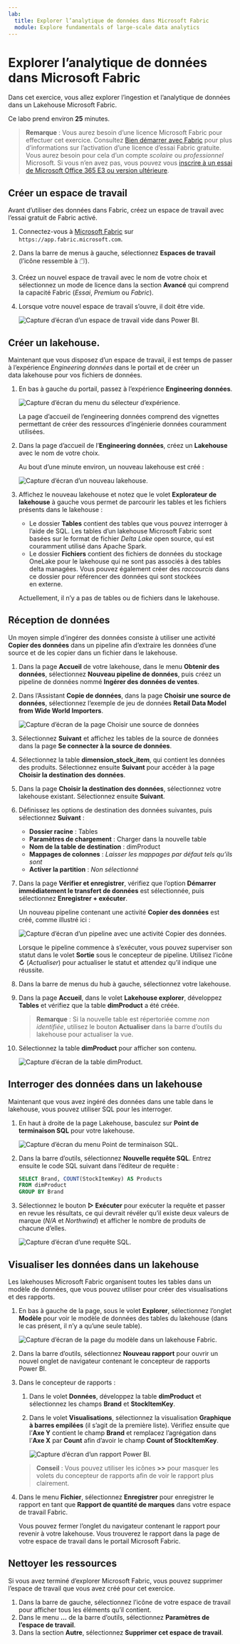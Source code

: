 ```yaml
---
lab:
  title: Explorer l’analytique de données dans Microsoft Fabric
  module: Explore fundamentals of large-scale data analytics
---
```


# Explorer l’analytique de données dans Microsoft Fabric

Dans cet exercice, vous allez explorer l’ingestion et l’analytique de données dans un Lakehouse Microsoft Fabric.

Ce labo prend environ **25** minutes.

> **Remarque** : Vous aurez besoin d’une licence Microsoft Fabric pour effectuer cet exercice. Consultez [Bien démarrer avec Fabric](https://learn.microsoft.com/fabric/get-started/fabric-trial) pour plus d’informations sur l’activation d’une licence d’essai Fabric gratuite. Vous aurez besoin pour cela d’un compte *scolaire* ou *professionnel* Microsoft. Si vous n’en avez pas, vous pouvez vous [inscrire à un essai de Microsoft Office 365 E3 ou version ultérieure](https://www.microsoft.com/microsoft-365/business/compare-more-office-365-for-business-plans).

## Créer un espace de travail

Avant d’utiliser des données dans Fabric, créez un espace de travail avec l’essai gratuit de Fabric activé.

1. Connectez-vous à [Microsoft Fabric](https://app.fabric.microsoft.com) sur `https://app.fabric.microsoft.com`.
2. Dans la barre de menus à gauche, sélectionnez **Espaces de travail** (l’icône ressemble à &#128455;).
3. Créez un nouvel espace de travail avec le nom de votre choix et sélectionnez un mode de licence dans la section **Avancé** qui comprend la capacité Fabric (*Essai*, *Premium* ou *Fabric*).
4. Lorsque votre nouvel espace de travail s’ouvre, il doit être vide.

    ![Capture d’écran d’un espace de travail vide dans Power BI.](./Images/new-workspace.png)

## Créer un lakehouse.

Maintenant que vous disposez d’un espace de travail, il est temps de passer à l’expérience *Engineering données* dans le portail et de créer un data lakehouse pour vos fichiers de données.

1. En bas à gauche du portail, passez à l’expérience **Engineering données**.

    ![Capture d’écran du menu du sélecteur d’expérience.](./images/fabric-switcher.png)

    La page d’accueil de l’engineering données comprend des vignettes permettant de créer des ressources d’ingénierie données couramment utilisées.

2. Dans la page d’accueil de l’**Engineering données**, créez un **Lakehouse** avec le nom de votre choix.

    Au bout d’une minute environ, un nouveau lakehouse est créé :

    ![Capture d’écran d’un nouveau lakehouse.](./Images/new-lakehouse.png)

3. Affichez le nouveau lakehouse et notez que le volet **Explorateur de lakehouse** à gauche vous permet de parcourir les tables et les fichiers présents dans le lakehouse :
    - Le dossier **Tables** contient des tables que vous pouvez interroger à l’aide de SQL. Les tables d’un lakehouse Microsoft Fabric sont basées sur le format de fichier *Delta Lake* open source, qui est couramment utilisé dans Apache Spark.
    - Le dossier **Fichiers** contient des fichiers de données du stockage OneLake pour le lakehouse qui ne sont pas associés à des tables delta managées. Vous pouvez également créer des *raccourcis* dans ce dossier pour référencer des données qui sont stockées en externe.

    Actuellement, il n’y a pas de tables ou de fichiers dans le lakehouse.

## Réception de données

Un moyen simple d’ingérer des données consiste à utiliser une activité **Copier des données** dans un pipeline afin d’extraire les données d’une source et de les copier dans un fichier dans le lakehouse.

1. Dans la page **Accueil** de votre lakehouse, dans le menu **Obtenir des données**, sélectionnez **Nouveau pipeline de données**, puis créez un pipeline de données nommé **Ingérer des données de ventes**.
1. Dans l’Assistant **Copie de données**, dans la page **Choisir une source de données**, sélectionnez l’exemple de jeu de données **Retail Data Model from Wide World Importers**.

    ![Capture d’écran de la page Choisir une source de données](./Images/choose-data-source.png)

1. Sélectionnez **Suivant** et affichez les tables de la source de données dans la page **Se connecter à la source de données**.
1. Sélectionnez la table **dimension_stock_item**, qui contient les données des produits. Sélectionnez ensuite **Suivant** pour accéder à la page **Choisir la destination des données**.
1. Dans la page **Choisir la destination des données**, sélectionnez votre lakehouse existant. Sélectionnez ensuite **Suivant**.
1. Définissez les options de destination des données suivantes, puis sélectionnez **Suivant** :
    - **Dossier racine** : Tables
    - **Paramètres de chargement** : Charger dans la nouvelle table
    - **Nom de la table de destination** : dimProduct
    - **Mappages de colonnes** : *Laisser les mappages par défaut tels qu’ils sont*
    - **Activer la partition** : *Non sélectionné*
1. Dans la page **Vérifier et enregistrer**, vérifiez que l’option **Démarrer immédiatement le transfert de données** est sélectionnée, puis sélectionnez **Enregistrer + exécuter**.

    Un nouveau pipeline contenant une activité **Copier des données** est créé, comme illustré ici :

    ![Capture d’écran d’un pipeline avec une activité Copier des données.](./Images/copy-data-pipeline.png)

    Lorsque le pipeline commence à s’exécuter, vous pouvez superviser son statut dans le volet **Sortie** sous le concepteur de pipeline. Utilisez l’icône **&#8635;** (*Actualiser*) pour actualiser le statut et attendez qu’il indique une réussite.

1. Dans la barre de menus du hub à gauche, sélectionnez votre lakehouse.
1. Dans la page **Accueil**, dans le volet **Lakehouse explorer**, développez **Tables** et vérifiez que la table **dimProduct** a été créée.

    > **Remarque** : Si la nouvelle table est répertoriée comme *non identifiée*, utilisez le bouton **Actualiser** dans la barre d’outils du lakehouse pour actualiser la vue.

1. Sélectionnez la table **dimProduct** pour afficher son contenu.

    ![Capture d’écran de la table dimProduct.](./images/dimProduct.png)

## Interroger des données dans un lakehouse

Maintenant que vous avez ingéré des données dans une table dans le lakehouse, vous pouvez utiliser SQL pour les interroger.

1. En haut à droite de la page Lakehouse, basculez sur **Point de terminaison SQL** pour votre lakehouse.

    ![Capture d’écran du menu Point de terminaison SQL.](./images/endpoint-switcher.png)

1. Dans la barre d’outils, sélectionnez **Nouvelle requête SQL**. Entrez ensuite le code SQL suivant dans l’éditeur de requête :

    ```sql
    SELECT Brand, COUNT(StockItemKey) AS Products
    FROM dimProduct
    GROUP BY Brand
    ```

1. Sélectionnez le bouton **&#9655; Exécuter** pour exécuter la requête et passer en revue les résultats, ce qui devrait révéler qu’il existe deux valeurs de marque (*N/A* et *Northwind*) et afficher le nombre de produits de chacune d’elles.

    ![Capture d’écran d’une requête SQL.](./images/sql-query.png)

## Visualiser les données dans un lakehouse

Les lakehouses Microsoft Fabric organisent toutes les tables dans un modèle de données, que vous pouvez utiliser pour créer des visualisations et des rapports.

1. En bas à gauche de la page, sous le volet **Explorer**, sélectionnez l’onglet **Modèle** pour voir le modèle de données des tables du lakehouse (dans le cas présent, il n’y a qu’une seule table).

    ![Capture d’écran de la page du modèle dans un lakehouse Fabric.](./images/fabric-model.png)

1. Dans la barre d’outils, sélectionnez **Nouveau rapport** pour ouvrir un nouvel onglet de navigateur contenant le concepteur de rapports Power BI.
1. Dans le concepteur de rapports :
    1. Dans le volet **Données**, développez la table **dimProduct** et sélectionnez les champs **Brand** et **StockItemKey**.
    1. Dans le volet **Visualisations**, sélectionnez la visualisation **Graphique à barres empilées** (il s’agit de la première liste). Vérifiez ensuite que l’**Axe Y** contient le champ **Brand** et remplacez l’agrégation dans l’**Axe X** par **Count** afin d’avoir le champ **Count of StockItemKey**.
    
        ![Capture d’écran d’un rapport Power BI.](./images/fabric-report.png)

    > **Conseil** : Vous pouvez utiliser les icônes **>>** pour masquer les volets du concepteur de rapports afin de voir le rapport plus clairement.

1. Dans le menu **Fichier**, sélectionnez **Enregistrer** pour enregistrer le rapport en tant que **Rapport de quantité de marques** dans votre espace de travail Fabric.

    Vous pouvez fermer l’onglet du navigateur contenant le rapport pour revenir à votre lakehouse. Vous trouverez le rapport dans la page de votre espace de travail dans le portail Microsoft Fabric.

## Nettoyer les ressources

Si vous avez terminé d’explorer Microsoft Fabric, vous pouvez supprimer l’espace de travail que vous avez créé pour cet exercice.

1. Dans la barre de gauche, sélectionnez l’icône de votre espace de travail pour afficher tous les éléments qu’il contient.
2. Dans le menu **...** de la barre d’outils, sélectionnez **Paramètres de l’espace de travail**.
3. Dans la section **Autre**, sélectionnez **Supprimer cet espace de travail**.
